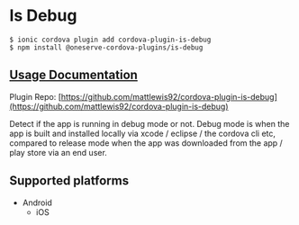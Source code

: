 # Is Debug

```text
$ ionic cordova plugin add cordova-plugin-is-debug
$ npm install @oneserve-cordova-plugins/is-debug
```

## [Usage Documentation](https://oneserve.gitbook.io/oneserve-cordova-plugins/plugins/is-debug/)

Plugin Repo: [https://github.com/mattlewis92/cordova-plugin-is-debug](https://github.com/mattlewis92/cordova-plugin-is-debug)

Detect if the app is running in debug mode or not. Debug mode is when the app is built and installed locally via xcode / eclipse / the cordova cli etc, compared to release mode when the app was downloaded from the app / play store via an end user.

## Supported platforms

* Android
  * iOS

